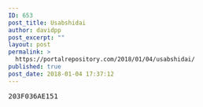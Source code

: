 ```yaml
---
ID: 653
post_title: Usabshidai
author: davidpp
post_excerpt: ""
layout: post
permalink: >
  https://portalrepository.com/2018/01/04/usabshidai/
published: true
post_date: 2018-01-04 17:37:12
---
```

<pre>203F036AE151</pre>